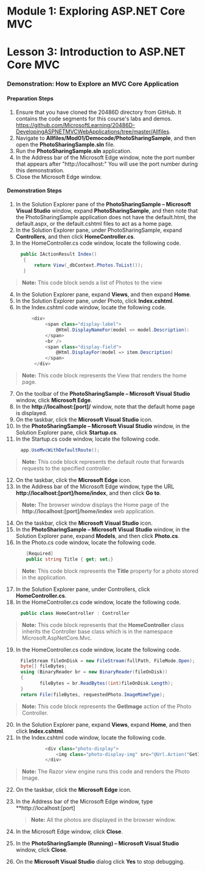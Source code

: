﻿

# Module 1: Exploring ASP.NET Core MVC

# Lesson 3: Introduction to ASP.NET Core MVC 

### Demonstration: How to Explore an MVC Core Application

#### Preparation Steps 

1. Ensure that you have cloned the 20486D directory from GitHub. It contains the code segments for this course's labs and demos. https://github.com/MicrosoftLearning/20486D-DevelopingASPNETMVCWebApplications/tree/master/Allfiles.
2. Navigate to **Allfiles/Mod01/Democode/PhotoSharingSample**, and then open the **PhotoSharingSample.sln** file.
3. Run the **PhotoSharingSample.sln** application.
4. In the Address bar of the Microsoft Edge window, note the port number that appears after "http://localhost:" You will use the port number during this demonstration.
5. Close the Microsoft Edge window.


#### Demonstration Steps

1. In the Solution Explorer pane of the **PhotoSharingSample – Microsoft Visual Studio** window, expand **PhotoSharingSample**, and then note that the PhotoSharingSample application does not have the default.html, the default.aspx, or the default.cshtml files to act as a home page.
2. In the Solution Explorer pane, under PhotoSharingSample, expand **Controllers**, and then click **HomeController.cs**.
3. In the HomeController.cs code window, locate the following code.

  ```cs
       public IActionResult Index()
        {
            return View(_dbContext.Photos.ToList());
        }
```
>**Note:** This code block sends a list of Photos to the view 

4. In the Solution Explorer pane, expand **Views**, and then expand **Home**.
5. In the Solution Explorer pane, under Photo, click **Index.cshtml**.
6. In the Index.cshtml code window, locate the following code.

  ```cs
           <div>
                <span class="display-label">
                    @Html.DisplayNameFor(model => model.Description):
                </span>
                <br />
                <span class="display-field">
                    @Html.DisplayFor(model => item.Description)
                </span>
            </div>
```
 >**Note:** This code block represents the View that renders the home page.

7. On the toolbar of the **PhotoSharingSample – Microsoft Visual Studio** window, click **Microsoft Edge**.
8. In the **http://localhost:[port]/** window, note that the default home page is displayed.
9. On the taskbar, click the **Microsoft Visual Studio** icon.
10. In the **PhotoSharingSample – Microsoft Visual Studio** window, in the Solution Explorer pane, click **Startup.cs**.
11. In the Startup.cs code window, locate the following code.

  ```cs
       app.UseMvcWithDefaultRoute();
```
>**Note:** This code block represents the default route that forwards requests to the specified controller.

12. On the taskbar, click the **Microsoft Edge** icon.
13. In the Address bar of the Microsoft Edge window, type the URL **http://localhost:[port]/home/index**, and then click **Go to**.

   >**Note:** The browser window displays the Home page of the **http://localhost:[port]/home/index** web application.

14. On the taskbar, click the **Microsoft Visual Studio** icon.
15. In the **PhotoSharingSample – Microsoft Visual Studio** window, in the Solution Explorer pane, expand **Models**, and then click **Photo.cs**.
16. In the Photo.cs code window, locate the following code.
 ```cs
        [Required]
        public string Title { get; set;}
```
   >**Note:** This code block represents the **Title** property for a photo stored in the application.

17. In the Solution Explorer pane, under Controllers, click **HomeController.cs**.
18. In the HomeController.cs code window, locate the following code.

  ```cs
       public class HomeController : Controller
```
   >**Note:** This code block represents that the **HomeController** class inherits the Controller  base  class which is in the namespace Microsoft.AspNetCore.Mvc.

19. In the HomeController.cs code window, locate the following code.

  ```cs
       FileStream fileOnDisk = new FileStream(fullPath, FileMode.Open);
       byte[] fileBytes;
       using (BinaryReader br = new BinaryReader(fileOnDisk))
       {
              fileBytes = br.ReadBytes((int)fileOnDisk.Length);
       }
       return File(fileBytes, requestedPhoto.ImageMimeType);
```
   >**Note:** This code block represents the **GetImage** action of the Photo Controller.

20. In the Solution Explorer pane, expand **Views**, expand **Home**, and then click **Index.cshtml**.
21. In the Index.cshtml code window, locate the following code.

  ```cs
                <div class="photo-display">
                    <img class="photo-display-img" src="@Url.Action("GetImage", "Home", new { PhotoId = item.PhotoID })" />
                </div>
```
   >**Note:**  The Razor view engine runs this code and renders the Photo Image.

22. On the taskbar, click the **Microsoft Edge** icon.
23. In the Address bar of the Microsoft Edge window, type **http://localhost:[port]

    >**Note:** All the photos are displayed in the browser window. 

24. In the Microsoft Edge window, click **Close**.
25. In the **PhotoSharingSample (Running) – Microsoft Visual Studio** window, click **Close**.
26. On the **Microsoft Visual Studio** dialog click **Yes** to stop debugging.



